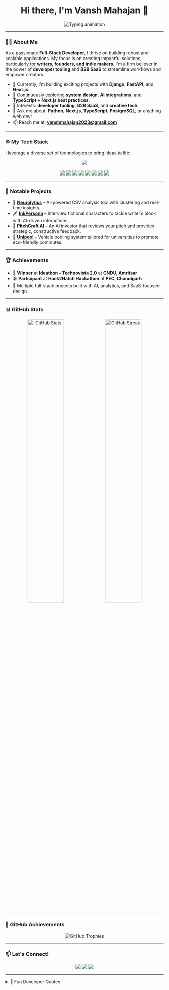 <h1 align="center">Hi there, I'm Vansh Mahajan 👋</h1>

<p align="center">
  <img src="https://readme-typing-svg.herokuapp.com?font=Fira+Code&weight=600&pause=1000&color=00ADB5&center=true&vCenter=true&width=435&lines=Full-Stack+Developer;Open+Source+Contributor;Lifelong+Learner;Problem+Solver" alt="Typing animation" />
</p>

---

### 👨‍💻 About Me

As a passionate **Full-Stack Developer**, I thrive on building robust and scalable applications. My focus is on creating impactful solutions, particularly for **writers, founders, and indie makers**. I'm a firm believer in the power of **developer tooling** and **B2B SaaS** to streamline workflows and empower creators.

- 🔭 Currently, I'm building exciting projects with **Django**, **FastAPI**, and **Next.js**.
- 🌱 Continuously exploring **system design**, **AI integrations**, and **TypeScript + Next.js best practices**.
- 👀 Interests: **developer tooling**, **B2B SaaS**, and **creative tech**.
- 💬 Ask me about: **Python**, **Next.js**, **TypeScript**, **PostgreSQL**, or anything web dev!
- 📫 Reach me at: **vanshmahajan2023@gmail.com**

---

### ⚙️ My Tech Stack

I leverage a diverse set of technologies to bring ideas to life:

<p align="center">
  <img src="https://skillicons.dev/icons?i=python,django,fastapi,ts,next,js,html,css,bootstrap,postgres,git,vscode" /><br><br>
  <img src="https://img.shields.io/badge/NumPy-013243?style=for-the-badge&logo=numpy&logoColor=white" />
  <img src="https://img.shields.io/badge/Pandas-150458?style=for-the-badge&logo=pandas&logoColor=white" />
  <img src="https://img.shields.io/badge/Seaborn-2D3F6C?style=for-the-badge&logo=python&logoColor=white" />
  <img src="https://img.shields.io/badge/scikit--learn-F7931E?style=for-the-badge&logo=scikit-learn&logoColor=white" />
  <img src="https://img.shields.io/badge/Jupyter-F37626?style=for-the-badge&logo=jupyter&logoColor=white" />
  <img src="https://img.shields.io/badge/Kaggle-20BEFF?style=for-the-badge&logo=kaggle&logoColor=white" />
  <img src="https://img.shields.io/badge/Machine%20Learning-brightgreen?style=for-the-badge&logo=ai&logoColor=white" />
  <img src="https://img.shields.io/badge/Ollama-0177FF?style=for-the-badge&logo=ollama&logoColor=white" />
</p>

---

### 🚀 Notable Projects

- 🧠 **[Neurolytics](https://github.com/vansh16-code/neurolytics)** – AI-powered CSV analysis tool with clustering and real-time insights.
- 🖋️ **[InkPersona](https://github.com/vansh16-code/inkpersona)** – Interview fictional characters to tackle writer’s block with AI-driven interactions.
- 💸 **[PitchCraft AI](https://github.com/vansh16-code/pitchcraft-ai)** – An AI investor that reviews your pitch and provides strategic, constructive feedback.
- 🚗 **[Unipool](https://github.com/vansh16-code/unipool)** – Vehicle pooling system tailored for universities to promote eco-friendly commutes.

---

### 🏆 Achievements

- 🥇 **Winner** at **Ideathon – Technovista 2.0** at **GNDU, Amritsar**
- 🛠️ **Participant** at **Hack2Hatch Hackathon** at **PEC, Chandigarh**
- 🌟 Multiple full-stack projects built with AI, analytics, and SaaS-focused design.

---

### 📊 GitHub Stats

<p align="center">
  <img width="48%" src="https://github-readme-stats.vercel.app/api?username=vansh16-code&show_icons=true&theme=tokyonight" alt="GitHub Stats" />
  <img width="48%" src="https://github-readme-streak-stats.herokuapp.com?user=vansh16-code&theme=tokyonight" alt="GitHub Streak" />
</p>

---

### 🏅 GitHub Achievements

<p align="center">
    <img src="https://github-profile-trophy.vercel.app/?username=vansh16-code&theme=tokyonight&no-frame=true&no-bg=true" alt="GitHub Trophies" />
</p>

---

### 📫 Let's Connect!

<p align="center">
  <a href="mailto:vanshmahajan2023@gmail.com"><img src="https://img.shields.io/badge/email-D14836?style=for-the-badge&logo=gmail&logoColor=white" /></a>
  <a href="https://portfolio-ecru-eta-ycrq4feli2.vercel.app/" target="_blank"><img src="https://img.shields.io/badge/Portfolio-000?style=for-the-badge&logo=vercel&logoColor=white" /></a>
  <a href="https://www.linkedin.com/in/vansh-mahajan-267696277/" target="_blank"><img src="https://img.shields.io/badge/LinkedIn-0077B5?style=for-the-badge&logo=linkedin&logoColor=white" /></a>
</p>

---

<details>
<summary>💬 Fun Developer Quotes</summary>

> “Programs must be written for people to read, and only incidentally for machines to execute.” – Harold Abelson  
> “Simplicity is the soul of efficiency.” – Austin Freeman  
> “First, solve the problem. Then, write the code.” – John Johnson  

</details>
